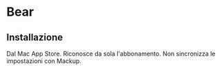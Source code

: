 # Bear

## Installazione
Dal Mac App Store. 
Riconosce da sola l'abbonamento.
Non sincronizza le impostazioni con Mackup.